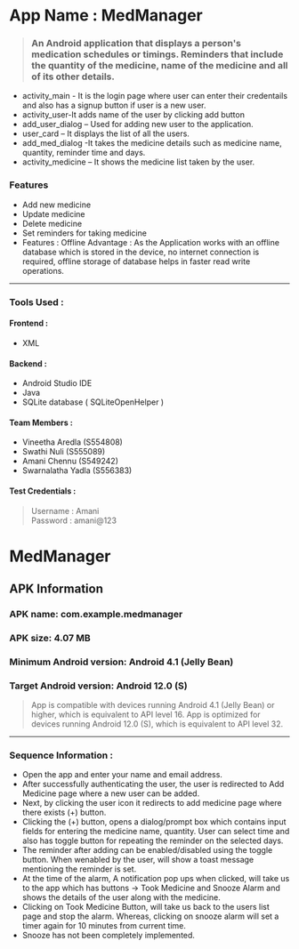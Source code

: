 # App Name : MedManager
> ### An Android application that displays a person's medication schedules or timings. Reminders that include the quantity of the medicine, name of the medicine and all of its other details. 

* activity_main - It is the login page where user can enter their credentails and also has a signup button if user is a new user.
* activity_user-It adds name of the user by clicking add button 
* add_user_dialog – Used for adding new user to the application.
* user_card – It displays the list of all the users.
* add_med_dialog -It takes the medicine details such as medicine name, quantity, reminder time and days.
* activity_medicine – It shows the medicine list taken by the user.



### Features
 * Add new medicine
 * Update medicine
 * Delete medicine
 * Set reminders for taking medicine
 * Features : Offline Advantage : As the Application works with an offline database which is stored in the device, no internet connection is required, offline storage      of database helps in faster read write operations.

---
### Tools Used :
#### Frontend :
  * XML
#### Backend :
  * Android Studio IDE
  * Java 
  * SQLite database ( SQLiteOpenHelper )


#### Team Members :
 * Vineetha Aredla (S554808)
 * Swathi Nuli (S555089)
 * Amani Chennu (S549242)
 * Swarnalatha Yadla (S556383)

#### Test Credentials :
> Username : Amani <br>
> Password : amani@123

# MedManager

## APK Information

### APK name: com.example.medmanager
### APK size: 4.07 MB
### Minimum Android version: Android 4.1 (Jelly Bean)
### Target Android version: Android 12.0 (S)

> App is compatible with devices running Android 4.1 (Jelly Bean) or higher, which is equivalent to API level 16.
> App is optimized for devices running Android 12.0 (S), which is equivalent to API level 32.

---
### Sequence Information :
 * Open the app and enter your name and email address.
 * After successfully authenticating the user, the user is redirected to Add Medicine page where a new user can be added.
 * Next, by clicking the user icon it redirects to add medicine page where there exists (+) button.
 * Clicking the (+) button, opens a dialog/prompt box which contains input fields for entering the medicine name, quantity. User can select time and also has toggle       button for repeating the reminder on the selected days.
 * The reminder after adding can be enabled/disabled using the toggle button. When wenabled by the user, will show a toast message mentioning the reminder is set.
 * At the time of the alarm, A notification pop ups when clicked, will take us to the app which has buttons -> Took Medicine and Snooze Alarm and shows the details of the user along with the medicine. 
 * Clicking on Took Medicine Button, will take us back to the users list page and stop the alarm. Whereas, clicking on snooze alarm will set a timer again for 10 minutes from current time.
 * Snooze has not been completely implemented.

